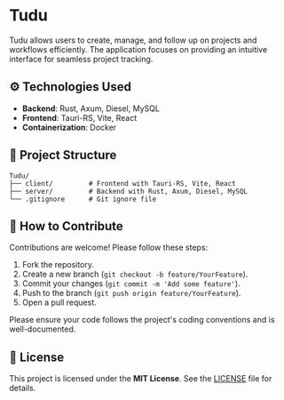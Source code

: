 # Tudu

Tudu allows users to create, manage, and follow up on projects and workflows efficiently. The application focuses on providing an intuitive interface for seamless project tracking.

## ⚙️ Technologies Used

- **Backend**: Rust, Axum, Diesel, MySQL
- **Frontend**: Tauri-RS, Vite, React
- **Containerization**: Docker

## 📂 Project Structure

```
Tudu/
├── client/         # Frontend with Tauri-RS, Vite, React
├── server/         # Backend with Rust, Axum, Diesel, MySQL
└── .gitignore      # Git ignore file
```

## 🤝 How to Contribute

Contributions are welcome! Please follow these steps:

1. Fork the repository.
2. Create a new branch (`git checkout -b feature/YourFeature`).
3. Commit your changes (`git commit -m 'Add some feature'`).
4. Push to the branch (`git push origin feature/YourFeature`).
5. Open a pull request.

Please ensure your code follows the project's coding conventions and is well-documented.

## 📜 License

This project is licensed under the **MIT License**. See the [LICENSE](./LICENSE) file for details.
